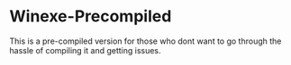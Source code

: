 # Winexe-Precompiled

This is a pre-compiled version for those who dont want to go through the hassle of compiling it and getting issues.
